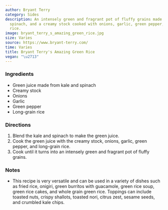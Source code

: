 ```yaml
---
author: Bryant Terry
category: Sides
description: An intensely green and fragrant pot of fluffy grains made from kale,
  spinach, and a creamy stock cooked with onions, garlic, green pepper, and long-grain
  rice.
image: bryant_terry_s_amazing_green_rice.jpg
size: Varies
source: https://www.bryant-terry.com/
time: Varies
title: Bryant Terry's Amazing Green Rice
vegan: "\u2713"
---
```

### Ingredients

* Green juice made from kale and spinach
* Creamy stock
* Onions
* Garlic
* Green pepper
* Long-grain rice

### Directions

1. Blend the kale and spinach to make the green juice.
2. Cook the green juice with the creamy stock, onions, garlic, green pepper, and long-grain rice.
3. Cook until it turns into an intensely green and fragrant pot of fluffy grains.

### Notes

- This recipe is very versatile and can be used in a variety of dishes such as fried rice, onigiri, green burritos with guacamole, green rice soup, green rice cakes, and whole grain green rice. Toppings can include toasted nuts, crispy shallots, toasted nori, citrus zest, sesame seeds, and crumbled kale chips.